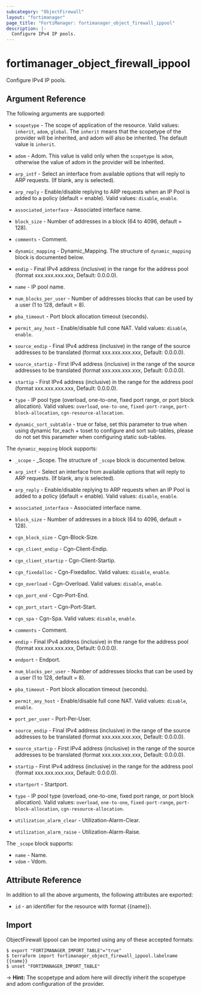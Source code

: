 ```yaml
---
subcategory: "ObjectFirewall"
layout: "fortimanager"
page_title: "FortiManager: fortimanager_object_firewall_ippool"
description: |-
  Configure IPv4 IP pools.
---
```


# fortimanager_object_firewall_ippool
Configure IPv4 IP pools.

## Argument Reference


The following arguments are supported:

* `scopetype` - The scope of application of the resource. Valid values: `inherit`, `adom`, `global`. The `inherit` means that the scopetype of the provider will be inherited, and adom will also be inherited. The default value is `inherit`.
* `adom` - Adom. This value is valid only when the `scopetype` is `adom`, otherwise the value of adom in the provider will be inherited.

* `arp_intf` - Select an interface from available options that will reply to ARP requests. (If blank, any is selected).
* `arp_reply` - Enable/disable replying to ARP requests when an IP Pool is added to a policy (default = enable). Valid values: `disable`, `enable`.

* `associated_interface` - Associated interface name.
* `block_size` - Number of addresses in a block (64 to 4096, default = 128).
* `comments` - Comment.
* `dynamic_mapping` - Dynamic_Mapping. The structure of `dynamic_mapping` block is documented below.
* `endip` - Final IPv4 address (inclusive) in the range for the address pool (format xxx.xxx.xxx.xxx, Default: 0.0.0.0).
* `name` - IP pool name.
* `num_blocks_per_user` - Number of addresses blocks that can be used by a user (1 to 128, default = 8).
* `pba_timeout` - Port block allocation timeout (seconds).
* `permit_any_host` - Enable/disable full cone NAT. Valid values: `disable`, `enable`.

* `source_endip` - Final IPv4 address (inclusive) in the range of the source addresses to be translated (format xxx.xxx.xxx.xxx, Default: 0.0.0.0).
* `source_startip` - First IPv4 address (inclusive) in the range of the source addresses to be translated (format xxx.xxx.xxx.xxx, Default: 0.0.0.0).
* `startip` - First IPv4 address (inclusive) in the range for the address pool (format xxx.xxx.xxx.xxx, Default: 0.0.0.0).
* `type` - IP pool type (overload, one-to-one, fixed port range, or port block allocation). Valid values: `overload`, `one-to-one`, `fixed-port-range`, `port-block-allocation`, `cgn-resource-allocation`.

* `dynamic_sort_subtable` - true or false, set this parameter to true when using dynamic for_each + toset to configure and sort sub-tables, please do not set this parameter when configuring static sub-tables.

The `dynamic_mapping` block supports:

* `_scope` - _Scope. The structure of `_scope` block is documented below.
* `arp_intf` - Select an interface from available options that will reply to ARP requests. (If blank, any is selected).
* `arp_reply` - Enable/disable replying to ARP requests when an IP Pool is added to a policy (default = enable). Valid values: `disable`, `enable`.

* `associated_interface` - Associated interface name.
* `block_size` - Number of addresses in a block (64 to 4096, default = 128).
* `cgn_block_size` - Cgn-Block-Size.
* `cgn_client_endip` - Cgn-Client-Endip.
* `cgn_client_startip` - Cgn-Client-Startip.
* `cgn_fixedalloc` - Cgn-Fixedalloc. Valid values: `disable`, `enable`.

* `cgn_overload` - Cgn-Overload. Valid values: `disable`, `enable`.

* `cgn_port_end` - Cgn-Port-End.
* `cgn_port_start` - Cgn-Port-Start.
* `cgn_spa` - Cgn-Spa. Valid values: `disable`, `enable`.

* `comments` - Comment.
* `endip` - Final IPv4 address (inclusive) in the range for the address pool (format xxx.xxx.xxx.xxx, Default: 0.0.0.0).
* `endport` - Endport.
* `num_blocks_per_user` - Number of addresses blocks that can be used by a user (1 to 128, default = 8).
* `pba_timeout` - Port block allocation timeout (seconds).
* `permit_any_host` - Enable/disable full cone NAT. Valid values: `disable`, `enable`.

* `port_per_user` - Port-Per-User.
* `source_endip` - Final IPv4 address (inclusive) in the range of the source addresses to be translated (format xxx.xxx.xxx.xxx, Default: 0.0.0.0).
* `source_startip` - First IPv4 address (inclusive) in the range of the source addresses to be translated (format xxx.xxx.xxx.xxx, Default: 0.0.0.0).
* `startip` - First IPv4 address (inclusive) in the range for the address pool (format xxx.xxx.xxx.xxx, Default: 0.0.0.0).
* `startport` - Startport.
* `type` - IP pool type (overload, one-to-one, fixed port range, or port block allocation). Valid values: `overload`, `one-to-one`, `fixed-port-range`, `port-block-allocation`, `cgn-resource-allocation`.

* `utilization_alarm_clear` - Utilization-Alarm-Clear.
* `utilization_alarm_raise` - Utilization-Alarm-Raise.

The `_scope` block supports:

* `name` - Name.
* `vdom` - Vdom.


## Attribute Reference

In addition to all the above arguments, the following attributes are exported:
* `id` - an identifier for the resource with format {{name}}.

## Import

ObjectFirewall Ippool can be imported using any of these accepted formats:
```
$ export "FORTIMANAGER_IMPORT_TABLE"="true"
$ terraform import fortimanager_object_firewall_ippool.labelname {{name}}
$ unset "FORTIMANAGER_IMPORT_TABLE"
```
-> **Hint:** The scopetype and adom here will directly inherit the scopetype and adom configuration of the provider.
